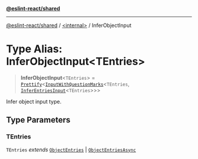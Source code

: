 [**@eslint-react/shared**](../../README.md)

***

[@eslint-react/shared](../../README.md) / [\<internal\>](../README.md) / InferObjectInput

# Type Alias: InferObjectInput\<TEntries\>

> **InferObjectInput**\<`TEntries`\> = [`Prettify`](Prettify.md)\<[`InputWithQuestionMarks`](InputWithQuestionMarks.md)\<`TEntries`, [`InferEntriesInput`](InferEntriesInput.md)\<`TEntries`\>\>\>

Infer object input type.

## Type Parameters

### TEntries

`TEntries` *extends* [`ObjectEntries`](../interfaces/ObjectEntries.md) \| [`ObjectEntriesAsync`](../interfaces/ObjectEntriesAsync.md)
